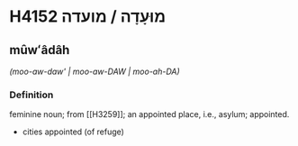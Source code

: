 # H4152 מוּעָדָה / מועדה

## mûwʻâdâh

_(moo-aw-daw' | moo-aw-DAW | moo-ah-DA)_

### Definition

feminine noun; from [[H3259]]; an appointed place, i.e., asylum; appointed.

- cities appointed (of refuge)
